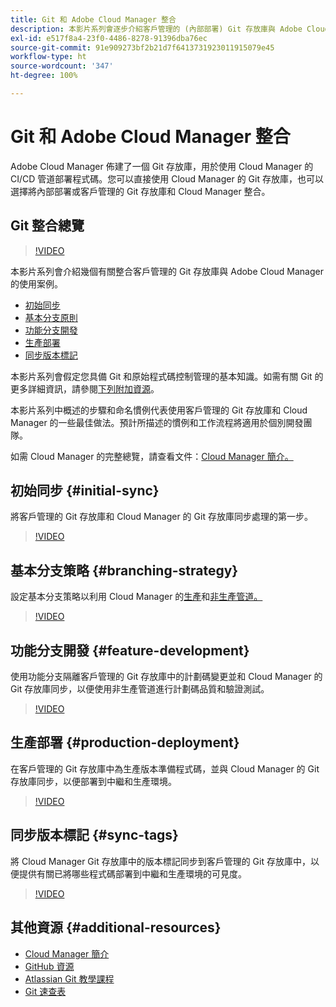 ```yaml
---
title: Git 和 Adobe Cloud Manager 整合
description: 本影片系列會逐步介紹客戶管理的 (內部部署) Git 存放庫與 Adob​​e Cloud Manager 的設定和整合。
exl-id: e517f8a4-23f0-4486-8278-91396dba76ec
source-git-commit: 91e909273bf2b21d7f6413731923011915079e45
workflow-type: ht
source-wordcount: '347'
ht-degree: 100%

---
```



# Git 和 Adobe Cloud Manager 整合

Adobe Cloud Manager 佈建了一個 Git 存放庫，用於使用 Cloud Manager 的 CI/CD 管道部署程式碼。您可以直接使用 Cloud Manager 的 Git 存放庫，也可以選擇將內部部署或客戶管理的 Git 存放庫和 Cloud Manager 整合。

## Git 整合總覽

>[!VIDEO](https://video.tv.adobe.com/v/28710/)

本影片系列會介紹幾個有關整合客戶管理的 Git 存放庫與 Adob&#x200B;&#x200B;e Cloud Manager 的使用案例。

* [初始同步](#initial-sync)
* [基本分支原則](#branching-strategy)
* [功能分支開發](#feature-development)
* [生產部署](#production-deployment)
* [同步版本標記](#sync-tags)

本影片系列會假定您具備 Git 和原始程式碼控制管理的基本知識。如需有關 Git 的更多詳細資訊，請參閱[下列附加資源](#additional-resources)。

本影片系列中概述的步驟和命名慣例代表使用客戶管理的 Git 存放庫和 Cloud Manager 的一些最佳做法。預計所描述的慣例和工作流程將適用於個別開發團隊。

如需 Cloud Manager 的完整總覽，請查看文件：[Cloud Manager 簡介。](/help/introduction.md)

## 初始同步 {#initial-sync}

將客戶管理的 Git 存放庫和 Cloud Manager 的 Git 存放庫同步處理的第一步。

>[!VIDEO](https://video.tv.adobe.com/v/28711/?quality=12)

## 基本分支策略 {#branching-strategy}

設定基本分支策略以利用 Cloud Manager 的[生產](/help/using/production-pipelines.md)和[非生產管道。](/help/using/non-production-pipelines.md)

>[!VIDEO](https://video.tv.adobe.com/v/28712/?quality=12)

## 功能分支開發 {#feature-development}

使用功能分支隔離客戶管理的 Git 存放庫中的計劃碼變更並和 Cloud Manager 的 Git 存放庫同步，以便使用非生產管道進行計劃碼品質和驗證測試。

>[!VIDEO](https://video.tv.adobe.com/v/28723/?quality=12)

## 生產部署 {#production-deployment}

在客戶管理的 Git 存放庫中為生產版本準備程式碼，並與 Cloud Manager 的 Git 存放庫同步，以便部署到中繼和生產環境。

>[!VIDEO](https://video.tv.adobe.com/v/28724/?quality=12)

## 同步版本標記 {#sync-tags}

將 Cloud Manager Git 存放庫中的版本標記同步到客戶管理的 Git 存放庫中，以便提供有關已將哪些程式碼部署到中繼和生產環境的可見度。

>[!VIDEO](https://video.tv.adobe.com/v/28725/?quality=12)

## 其他資源 {#additional-resources}

* [Cloud Manager 簡介](/help/introduction.md)
* [GitHub 資源](https://try.github.io)
* [Atlassian Git 教學課程](https://www.atlassian.com/git/tutorials/what-is-version-control)
* [Git 速查表](https://education.github.com/git-cheat-sheet-education.pdf)
